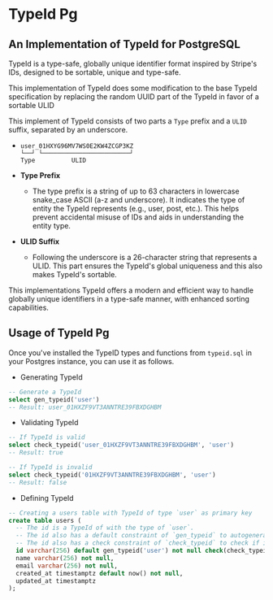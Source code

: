 # TypeId Pg

## An Implementation of TypeId for PostgreSQL

TypeId is a type-safe, globally unique identifier format inspired by Stripe's IDs, designed to be sortable, unique and type-safe.

This implementation of TypeId does some modification to the base TypeId specification by replacing the random UUID part of the TypeId in favor of a sortable ULID

This implement of TypeId consists of two parts a `Type` prefix and a `ULID` suffix, separated by an underscore.

- ```pseudo
  user_01HXYG96MV7WS0E2KW4ZCGP3KZ
  └──┘ └────────────────────────┘
  Type          ULID
  ```

- **Type Prefix**
  - The type prefix is a string of up to 63 characters in lowercase snake_case ASCII (a-z and underscore). It indicates the type of entity the TypeId represents (e.g., user, post, etc.). This helps prevent accidental misuse of IDs and aids in understanding the entity type.
- **ULID Suffix**
  - Following the underscore is a 26-character string that represents a ULID. This part ensures the TypeId's global uniqueness and this also makes TypeId's sortable.

This implementations TypeId offers a modern and efficient way to handle globally unique identifiers in a type-safe manner, with enhanced sorting capabilities.

## Usage of TypeId Pg

Once you've installed the TypeID types and functions from `typeid.sql` in your Postgres instance, you can use it as follows.

- Generating TypeId

```sql
-- Generate a TypeId
select gen_typeid('user') 
-- Result: user_01HXZF9VT3ANNTRE39FBXDGHBM 
```

- Validating TypeId

```sql
-- If TypeId is valid
select check_typeid('user_01HXZF9VT3ANNTRE39FBXDGHBM', 'user') 
-- Result: true

-- If TypeId is invalid
select check_typeid('01HXZF9VT3ANNTRE39FBXDGHBM', 'user')
-- Result: false
```

- Defining TypeId

```sql
-- Creating a users table with TypeId of type `user` as primary key
create table users (
  -- The id is a TypeId of with the type of `user`.   
  -- The id also has a default constraint of `gen_typeid` to autogenerated TypeId with with the correct type of `user`. 
  -- The id also has a check constraint of `check_typeid` to check if it's a valid TypeId and has the correct type of `user`.
  id varchar(256) default gen_typeid('user') not null check(check_typeid(id, 'user')) primary key,
  name varchar(256) not null,
  email varchar(256) not null,
  created_at timestamptz default now() not null,
  updated_at timestamptz
);
```
